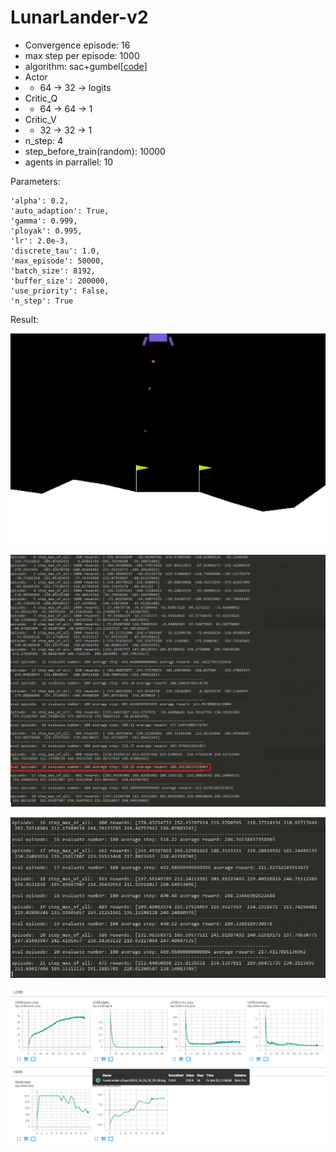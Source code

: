 # LunarLander-v2

- Convergence episode: 16
- max step per episode: 1000
- algorithm: sac+gumbel[[code]( https://github.com/StepNeverStop/RLs/blob/master/algos/tf2algos/sac.py )]
- Actor
- - 64 -> 32 -> logits
- Critic_Q
- - 64 -> 64 -> 1
- Critic_V
- - 32 -> 32 -> 1
- n_step: 4
- step_before_train(random): 10000
- agents in parrallel: 10

Parameters:
```
'alpha': 0.2,
'auto_adaption': True,
'gamma': 0.999,
'ployak': 0.995,
'lr': 2.0e-3,
'discrete_tau': 1.0,
'max_episode': 50000,
'batch_size': 8192,
'buffer_size': 200000,
'use_priority': False,
'n_step': True
```

Result:

![](./result.gif)

![](./training_process.png)

![](./training_process2.png)

![](./training_curve.png)

